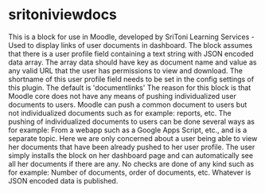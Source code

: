 # sritoniviewdocs
This is a block for use in Moodle, developed by SriToni Learning Services - Used to display links of user documents in dashboard.
The block assumes that there is a user profile field containing a text string with JSON encoded data array.
The array data should have key as document name and value as any valid URL that the user has permissions to view and download.
The shortname of this user profile field needs to be set in the config settings of this plugin. The default is 'documentlinks'
The reason for this block is that Moodle core does not have any means of pushing individualized user documents to users.
Moodle can push a common document to users but not individualized documents such as for example: reports, etc.
The pushing of individualized documents to users can be done several ways as for example: From a webapp such as a Google Apps Script, etc., and is a separate topic.
Here we are only concerned about a user being able to view her documents that have been already pushed to her user profile.
The user simply installs the block on her dashboard page and can automatically see all her documents if there are any.
No checks are done of any kind such as for example: Number of documents, order of documents, etc.
Whatever is JSON encoded data is published.
